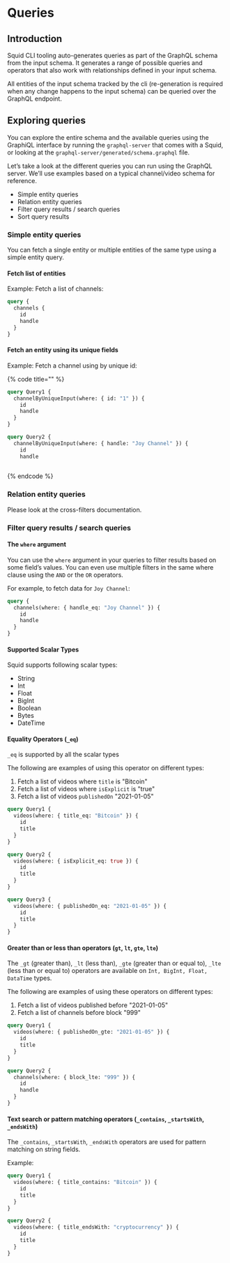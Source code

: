 # Queries

## Introduction

Squid CLI tooling auto-generates queries as part of the GraphQL schema from the input schema. It generates a range of possible queries and operators that also work with relationships defined in your input schema.

All entities of the input schema tracked by the cli (re-generation is required when any change happens to the input schema) can be queried over the GraphQL endpoint.

## Exploring queries

You can explore the entire schema and the available queries using the GraphiQL interface by running the `graphql-server` that comes with a Squid, or looking at the `graphql-server/generated/schema.graphql` file.

Let’s take a look at the different queries you can run using the GraphQL server. We’ll use examples based on a typical channel/video schema for reference.

* Simple entity queries
* Relation entity queries
* Filter query results / search queries
* Sort query results

### Simple entity queries

You can fetch a single entity or multiple entities of the same type using a simple entity query.

#### **Fetch list of entities**

Example: Fetch a list of channels:

```graphql
query {
  channels {
    id
    handle
  }
}
```

#### **Fetch an entity using its unique fields**

Example: Fetch a channel using by unique id:

{% code title="" %}
```graphql
query Query1 {
  channelByUniqueInput(where: { id: "1" }) {
    id
    handle
  }
}

query Query2 {
  channelByUniqueInput(where: { handle: "Joy Channel" }) {
    id
    handle
  
```
{% endcode %}

### Relation entity queries

Please look at the cross-filters documentation.

### Filter query results / search queries

#### **The `where` argument**

You can use the `where` argument in your queries to filter results based on some field’s values. You can even use multiple filters in the same where clause using the `AND` or the `OR` operators.

For example, to fetch data for `Joy Channel`:

```graphql
query {
  channels(where: { handle_eq: "Joy Channel" }) {
    id
    handle
  }
}
```

#### **Supported Scalar Types**

Squid supports following scalar types:

* String
* Int
* Float
* BigInt
* Boolean
* Bytes
* DateTime

#### **Equality Operators (`_eq`)**

`_eq` is supported by all the scalar types

The following are examples of using this operator on different types:

1. Fetch a list of videos where `title` is "Bitcoin"
2. Fetch a list of videos where `isExplicit` is "true"
3. Fetch a list of videos `publishedOn` "2021-01-05"

```graphql
query Query1 {
  videos(where: { title_eq: "Bitcoin" }) {
    id
    title
  }
}

query Query2 {
  videos(where: { isExplicit_eq: true }) {
    id
    title
  }
}

query Query3 {
  videos(where: { publishedOn_eq: "2021-01-05" }) {
    id
    title
  }
}
```

#### **Greater than or less than operators (`gt`, `lt`, `gte`, `lte`)**

The `_gt` (greater than), `_lt` (less than), `_gte` (greater than or equal to), `_lte` (less than or equal to) operators are available on `Int, BigInt, Float, DataTime` types.

The following are examples of using these operators on different types:

1. Fetch a list of videos published before "2021-01-05"
2. Fetch a list of channels before block "999"

```graphql
query Query1 {
  videos(where: { publishedOn_gte: "2021-01-05" }) {
    id
    title
  }
}

query Query2 {
  channels(where: { block_lte: "999" }) {
    id
    handle
  }
}
```

#### **Text search or pattern matching operators (`_contains`, `_startsWith`, `_endsWith`)**

The `_contains`, `_startsWith`, `_endsWith` operators are used for pattern matching on string fields.

Example:

```graphql
query Query1 {
  videos(where: { title_contains: "Bitcoin" }) {
    id
    title
  }
}

query Query2 {
  videos(where: { title_endsWith: "cryptocurrency" }) {
    id
    title
  }
}
```
